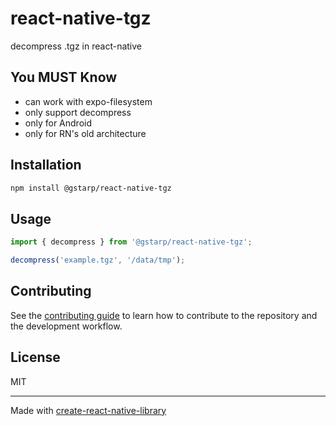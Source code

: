 # react-native-tgz

decompress .tgz in react-native

## You MUST Know

- can work with expo-filesystem
- only support decompress
- only for Android
- only for RN's old architecture

## Installation

```sh
npm install @gstarp/react-native-tgz
```

## Usage

```js
import { decompress } from '@gstarp/react-native-tgz';

decompress('example.tgz', '/data/tmp');
```

## Contributing

See the [contributing guide](CONTRIBUTING.md) to learn how to contribute to the repository and the development workflow.

## License

MIT

---

Made with [create-react-native-library](https://github.com/callstack/react-native-builder-bob)
